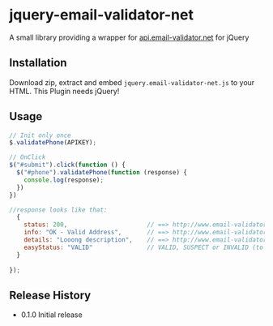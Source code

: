 jquery-email-validator-net
=========

A small library providing a wrapper for [api.email-validator.net](http://www.email-validator.net/email-adresse-pruefen-online-api.html) for jQuery

## Installation
  Download zip, extract and embed `jquery.email-validator-net.js` to your HTML.
  This Plugin needs jQuery!
## Usage
  ```js
  // Init only once
  $.validatePhone(APIKEY);

  // OnClick
  $("#submit").click(function () {
    $("#phone").validatePhone(function (response) {
      console.log(response);
    })
  })
  
  //response looks like that: 
    { 
      status: 200,                      // ==> http://www.email-validator.net/email-verification-results.html
      info: "OK - Valid Address",       // ==> http://www.email-validator.net/email-verification-results.html
      details: "Looong description",    // ==> http://www.email-validator.net/email-verification-results.html
      easyStatus: "VALID"               // VALID, SUSPECT or INVALID (to keep it simple)
    }
    
  });
  ```

## Release History

* 0.1.0 Initial release
